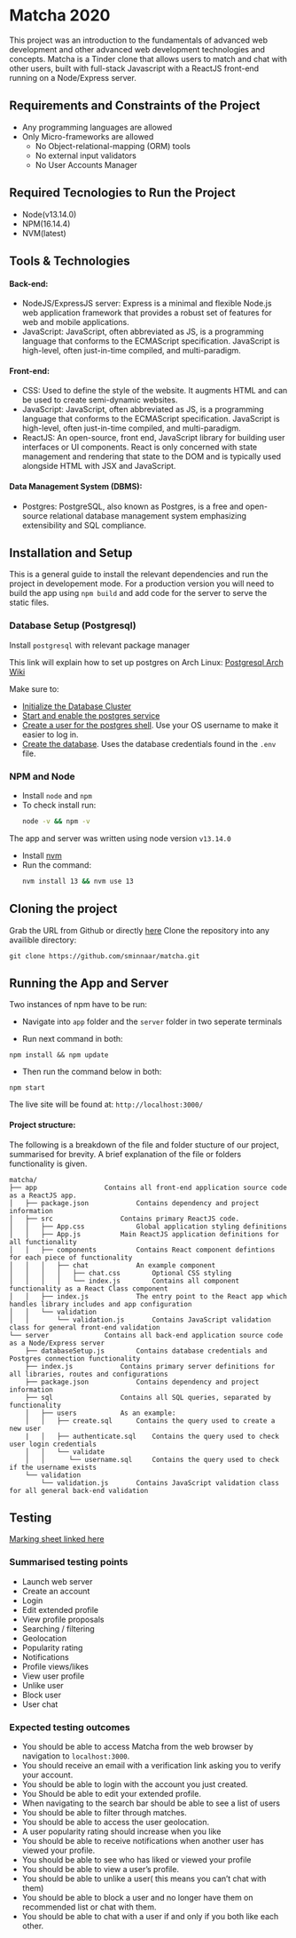 # Matcha 2020
This project was an introduction to the fundamentals of advanced web development and other advanced web development technologies and concepts.
Matcha is a Tinder clone that allows users to match and chat with other users, built with full-stack Javascript with a ReactJS front-end running on a Node/Express 
server.

## Requirements and Constraints of the Project
- Any programming languages are allowed
- Only Micro-frameworks are allowed
    - No Object-relational-mapping (ORM) tools 
    - No external input validators
    - No User Accounts Manager

## Required Tecnologies to Run the Project
- Node(v13.14.0)
- NPM(16.14.4)
- NVM(latest)

## Tools & Technologies

#### Back-end:
- NodeJS/ExpressJS server:  Express is a minimal and flexible Node.js web application framework that provides a robust set of features for web and mobile applications. 
- JavaScript: JavaScript, often abbreviated as JS, is a programming language that conforms to the ECMAScript specification. JavaScript is high-level, often just-in-time compiled, and multi-paradigm.

#### Front-end:
- CSS: Used to define the style of the website. It augments HTML and can be used to create semi-dynamic websites.
- JavaScript: JavaScript, often abbreviated as JS, is a programming language that conforms to the ECMAScript specification. JavaScript is high-level, often just-in-time compiled, and multi-paradigm.
- ReactJS: An open-source, front end, JavaScript library for building user interfaces or UI components. React is only concerned with state management and rendering that state to the DOM and is typically used alongside HTML with JSX and JavaScript.

#### Data Management System (DBMS):
- Postgres: PostgreSQL, also known as Postgres, is a free and open-source relational database management system emphasizing extensibility and SQL compliance.

## Installation and Setup
This is a general guide to install the relevant dependencies and run the project in developement mode.
For a production version you will need to build the app using `npm build` and add code for the server to serve the static files.

### Database Setup (Postgresql)
Install `postgresql` with relevant package manager

This link will explain how to set up postgres on Arch Linux: [Postgresql Arch Wiki](https://wiki.archlinux.org/index.php/PostgreSQL)

Make sure to:
- [Initialize the Database Cluster](https://wiki.archlinux.org/index.php/PostgreSQL)
- [Start and enable the postgres service](https://wiki.archlinux.org/index.php/Systemd#Using_units)
- [Create a user for the postgres shell](https://wiki.archlinux.org/index.php/PostgreSQL). Use your OS username to make it easier to log in.
- [Create the database](https://wiki.archlinux.org/index.php/PostgreSQL). Uses the database credentials found in the `.env` file.

### NPM and Node
- Install `node` and `npm`
- To check install run:
	```bash
	node -v && npm -v
	```
The app and server was written using node version `v13.14.0`
- Install [nvm](https://github.com/nvm-sh/nvm)
- Run the command:
	```bash
	nvm install 13 && nvm use 13
	```

## Cloning the project
Grab the URL from Github or directly [here](https://github.com/sminnaar/matcha.git)
Clone the repository into any availible directory:
```
git clone https://github.com/sminnaar/matcha.git
```

## Running the App and Server
Two instances of npm have to be run:
- Navigate into `app` folder and the `server` folder in two seperate terminals

- Run next command in both:
```
npm install && npm update
```
- Then run the command below in both:
```
npm start
```
The live site will be found at: `http://localhost:3000/`

#### Project structure:
The following is a breakdown of the file and folder stucture of our project, summarised for brevity. A brief explanation of the file or folders functionality is given.
```
matcha/
├── app 	 			Contains all front-end application source code as a ReactJS app. 
│   ├── package.json 			Contains dependency and project information
│   ├── src 	 			Contains primary ReactJS code. 
│   │   ├── App.css 			Global application styling definitions
│   │   ├── App.js 			Main ReactJS application definitions for all functionality
│   │   ├── components 			Contains React component defintions for each piece of functionality
│   │   │   ├── chat 	 		An example component
│   │   │   │   ├── chat.css 		Optional CSS styling 
│   │   │   │   └── index.js 		Contains all component functionality as a React Class component
│   │   ├── index.js 			The entry point to the React app which handles library includes and app configuration 
│   │   └── validation 
│   │       └── validation.js 		Contains JavaScript validation class for general front-end validation 
└── server 	 			Contains all back-end application source code as a Node/Express server
    ├── databaseSetup.js 		Contains database credentials and Postgres connection functionality
    ├── index.js			Contains primary server definitions for all libraries, routes and configurations
    ├── package.json			Contains dependency and project information
    ├── sql 				Contains all SQL queries, separated by functionality
    │   ├── users 			As an example:
    │   │   ├── create.sql 		Contains the query used to create a new user 
    |   │   ├── authenticate.sql	Contains the query used to check user login credentials
    │   │   └── validate 
    │   │      └── username.sql 	Contains the query used to check if the username exists
    └── validation
        └── validation.js		Contains JavaScript validation class for all general back-end validation 
```

## Testing
[Marking sheet linked here](https://github.com/tcajee/camagru/blob/master/camagru.pdf)

### Summarised testing points
- Launch web server
- Create an account
- Login
- Edit extended profile
- View profile proposals
- Searching / filtering
- Geolocation 
- Popularity rating
- Notifications
- Profile views/likes
- View user profile
- Unlike user
- Block user
- User chat

### Expected testing outcomes
- You should be able to access Matcha from the web browser by navigation to `localhost:3000`.
- You should receive an email with a verification link asking you to verify your account.
- You should be able to login with the account you just created.
- You Should be able to edit your extended profile.
- When navigating to the search bar should be able to see a list of users 
- You should be able to filter through matches.
- You should be able to access the user geolocation.
- A user popularity rating should increase when you like
- You should be able to receive notifications when another user has viewed your profile.
- You should be able to see who has liked or viewed your profile
- You should be able to view a user’s profile.
- You should be able to unlike a user( this means you can’t chat with them)
- You should be able to block a user and no longer have them on recommended list or chat with them.
- You should be able to chat with a user if and only if you both like each other.
